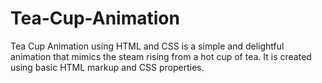 # Tea-Cup-Animation
Tea Cup Animation using HTML and CSS is a simple and delightful animation that mimics the steam rising from a hot cup of tea. It is created using basic HTML markup and CSS properties.

